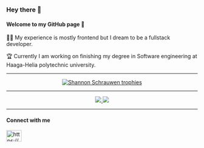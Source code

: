 ### Hey there 👀

#### Welcome to my GitHub page 🥳

👩‍💻 My experience is mostly frontend but I dream to be a fullstack developer.

🏆 Currently I am working on finishing my degree in Software engineering at Haaga-Helia polytechnic university. 

---

<p align="center"> <a href="https://github.com/ryo-ma/github-profile-trophy"><img src="https://github-profile-trophy.vercel.app/?username=shanschrauwen&theme=tokyonight&row=1&margin-w=15" alt="Shannon Schrauwen trophies" /></a> </p>

---
<div align="center">
<a href="">
  <img src="https://github-readme-stats.vercel.app/api/?username=shanschrauwen&count_private=true&theme=tokyonight&showicons=true" />
</a>
<a href="">
  <img src="https://github-readme-stats.vercel.app/api/top-langs/?username=shanschrauwen&langs_count=5&theme=tokyonight" />
</a>
</div>

---

#### Connect with me
<p align="left">
<a href="https://www.linkedin.com/in/shannon-schrauwen-562b98bb/" target="_blank"><img align="center" src="https://raw.githubusercontent.com/rahuldkjain/github-profile-readme-generator/master/src/images/icons/Social/linked-in-alt.svg" alt="https://www.linkedin.com/in/shannon-schrauwen-562b98bb/" height="30" width="40" /></a>
</p>
